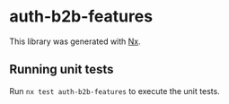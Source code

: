 # auth-b2b-features

This library was generated with [Nx](https://nx.dev).

## Running unit tests

Run `nx test auth-b2b-features` to execute the unit tests.
